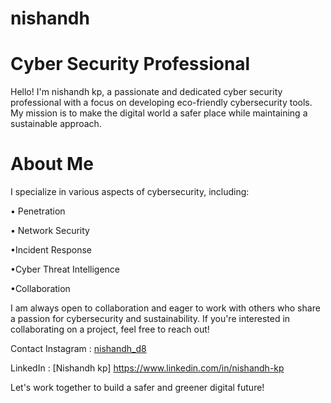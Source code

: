 # nishandh
# Cyber Security Professional
Hello! I'm nishandh kp, a passionate and dedicated cyber security professional with a focus on developing eco-friendly cybersecurity tools. My mission is to make the digital world a safer place while maintaining a sustainable approach.

# About Me
I specialize in various aspects of cybersecurity, including:

   • Penetration 

   • Network Security

   •Incident Response

   •Cyber Threat Intelligence

   •Collaboration

I am always open to collaboration and eager to work with others who share a passion for cybersecurity and sustainability. If you're interested in collaborating on a project, feel free to reach out!

Contact
Instagram : [nishandh_d8](https://www.instagram.com/nishandh_d8)

LinkedIn :  [Nishandh kp] https://www.linkedin.com/in/nishandh-kp

Let's work together to build a safer and greener digital future!
